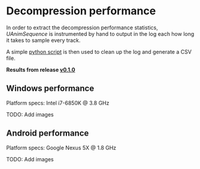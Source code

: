 # Decompression performance

In order to extract the decompression performance statistics, *UAnimSequence* is instrumented by hand to output in the log each how long it takes to sample every track.

A simple [python script](../Tools/clean_log.py) is then used to clean up the log and generate a CSV file.

**Results from release [v0.1.0](https://github.com/nfrechette/acl-ue4-plugin/releases/tag/v0.1.0)**

## Windows performance

Platform specs: Intel i7-6850K @ 3.8 GHz

TODO: Add images

## Android performance

Platform specs: Google Nexus 5X @ 1.8 GHz

TODO: Add images
